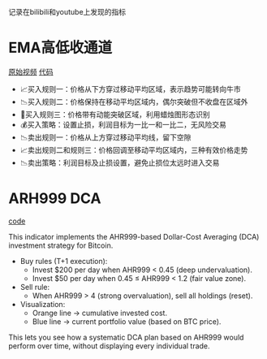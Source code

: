 记录在bilibili和youtube上发现的指标

# EMA高低收通道
[原始视频](https://www.bilibili.com/video/BV1hF4m1T73E?spm_id_from=333.788.recommend_more_video.4&vd_source=7fc5922397de9362d6f5bfc73e707c59)
[代码](https://github.com/0xnex/tradingview/blob/main/ema_hlc_channel.pine)

- 📈买入规则一：价格从下方穿过移动平均区域，表示趋势可能转向牛市
- 📉买入规则二：价格保持在移动平均区域内，偶尔突破但不收盘在区域外
- 💼买入规则三：价格带有动能突破区域，利用蜡烛图形态识别
- 💰买入策略：设置止损，利润目标为一比一和一比二，无风险交易
- 📉卖出规则一：价格从上方穿过移动平均线，留下空隙
- 📈卖出规则二和规则三：价格回调至移动平均区域内，三种有效价格走势
- 📉卖出策略：利润目标及止损设置，避免止损位太远时进入交易

# ARH999  DCA
[code](https://github.com/0xnex/tradingview/blob/main/ahr999.pine)

This indicator implements the AHR999-based Dollar-Cost Averaging (DCA) investment strategy for Bitcoin.
* Buy rules (T+1 execution):
  * Invest $200 per day when AHR999 < 0.45 (deep undervaluation).
  * Invest $50 per day when 0.45 ≤ AHR999 < 1.2 (fair value zone).
* Sell rule:
  * When AHR999 > 4 (strong overvaluation), sell all holdings (reset).
* Visualization:
  * Orange line → cumulative invested cost.
  * Blue line → current portfolio value (based on BTC price).

This lets you see how a systematic DCA plan based on AHR999 would perform over time, without displaying every individual trade.

